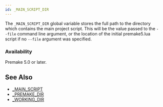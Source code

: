 ```yaml
---
id: _MAIN_SCRIPT_DIR
---
```


The `_MAIN_SCRIPT_DIR` global variable stores the full path to the directory which contains the main project script. This will be the value passed to the `--file` command line argument, or the location of the initial premake5.lua script if no `--file` argument was specified.

### Availability ###

Premake 5.0 or later.

## See Also ##

* [_MAIN_SCRIPT](premake_MAIN_SCRIPT.md)
* [_PREMAKE_DIR](premake_PREMAKE_DIR.md)
* [_WORKING_DIR](premake_WORKING_DIR.md)
